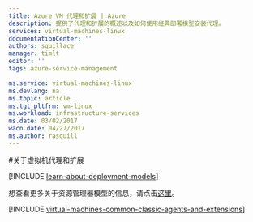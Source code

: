 ```yaml
---
title: Azure VM 代理和扩展 | Azure
description: 提供了代理和扩展的概述以及如何使用经典部署模型安装代理。
services: virtual-machines-linux
documentationCenter: ''
authors: squillace
manager: timlt
editor: ''
tags: azure-service-management

ms.service: virtual-machines-linux
ms.devlang: na
ms.topic: article
ms.tgt_pltfrm: vm-linux
ms.workload: infrastructure-services
ms.date: 03/02/2017
wacn.date: 04/27/2017
ms.author: rasquill
---
```


#关于虚拟机代理和扩展

[!INCLUDE [learn-about-deployment-models](../../includes/learn-about-deployment-models-classic-include.md)]

想查看更多关于资源管理器模型的信息，请点击[这里](virtual-machines-linux-extensions-features.md)。

[!INCLUDE [virtual-machines-common-classic-agents-and-extensions](../../includes/virtual-machines-common-classic-agents-and-extensions.md)]

<!---HONumber=Mooncake_0215_2016-->